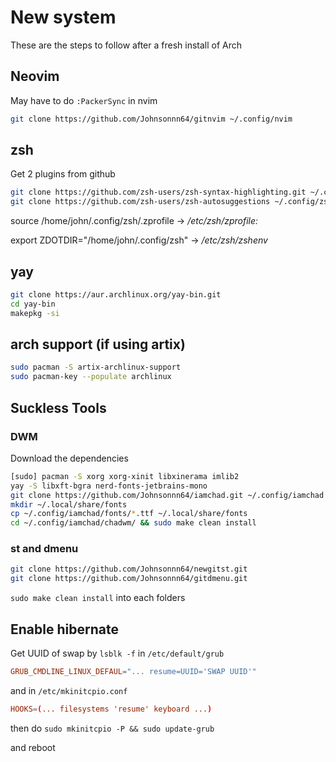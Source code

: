 # New system
These are the steps to follow after a fresh install of Arch </BR>

## Neovim
May have to do `:PackerSync` in nvim
```bash
git clone https://github.com/Johnsonnn64/gitnvim ~/.config/nvim
```

## zsh
Get 2 plugins from github
```bash
git clone https://github.com/zsh-users/zsh-syntax-highlighting.git ~/.config/zsh/zplugins/zsh-syntax-highlighting
git clone https://github.com/zsh-users/zsh-autosuggestions ~/.config/zsh/zplugins/zsh-autosuggestions
```

source /home/john/.config/zsh/.zprofile -> */etc/zsh/zprofile:*

export ZDOTDIR="/home/john/.config/zsh" -> */etc/zsh/zshenv*

## yay
```bash
git clone https://aur.archlinux.org/yay-bin.git
cd yay-bin
makepkg -si
```

## arch support (if using artix)
```bash
sudo pacman -S artix-archlinux-support
sudo pacman-key --populate archlinux
```

## Suckless Tools

### DWM
Download the dependencies
```bash
[sudo] pacman -S xorg xorg-xinit libxinerama imlib2
yay -S libxft-bgra nerd-fonts-jetbrains-mono
git clone https://github.com/Johnsonnn64/iamchad.git ~/.config/iamchad
mkdir ~/.local/share/fonts
cp ~/.config/iamchad/fonts/*.ttf ~/.local/share/fonts
cd ~/.config/iamchad/chadwm/ && sudo make clean install
```
### st and dmenu
```bash
git clone https://github.com/Johnsonnn64/newgitst.git
git clone https://github.com/Johnsonnn64/gitdmenu.git
```
`sudo make clean install` into each folders

## Enable hibernate
Get UUID of swap by `lsblk -f`
in `/etc/default/grub`
```conf
GRUB_CMDLINE_LINUX_DEFAUL="... resume=UUID='SWAP UUID'"
```
and in `/etc/mkinitcpio.conf`
```conf
HOOKS=(... filesystems 'resume' keyboard ...)
```
then do `sudo mkinitcpio -P && sudo update-grub`

and reboot

